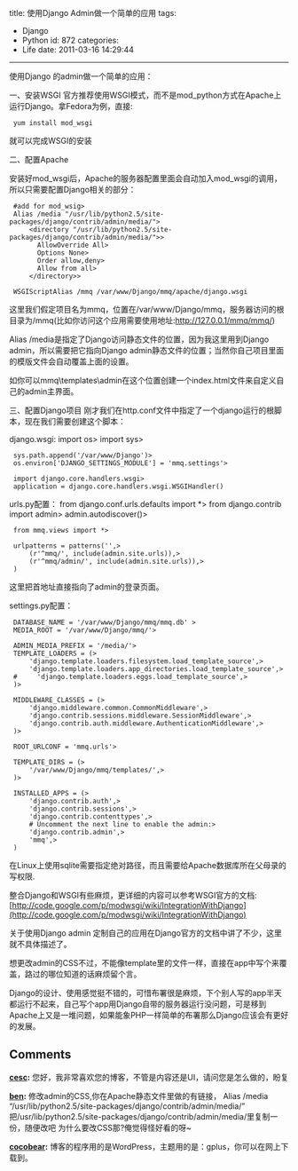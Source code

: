 title: 使用Django Admin做一个简单的应用
tags:
  - Django
  - Python
id: 872
categories:
  - Life
date: 2011-03-16 14:29:44
---

使用Django 的admin做一个简单的应用：

一、安装WSGI
官方推荐使用WSGI模式，而不是mod_python方式在Apache上运行Django。拿Fedora为例，直接:

     yum install mod_wsgi 

就可以完成WSGI的安装

二、配置Apache

安装好mod_wsgi后，Apache的服务器配置里面会自动加入mod_wsgi的调用，所以只需要配置Django相关的部分：

     #add for mod_wsig> 
     Alias /media "/usr/lib/python2.5/site-packages/django/contrib/admin/media/"> 
         <directory "/usr/lib/python2.5/site-packages/django/contrib/admin/media/">> 
           AllowOverride All> 
           Options None> 
           Order allow,deny> 
           Allow from all> 
         </directory>> 
     
     WSGIScriptAlias /mmq /var/www/Django/mmq/apache/django.wsgi

这里我们假定项目名为mmq，位置在/var/www/Django/mmq，服务器访问的根目录为/mmq(比如你访问这个应用需要使用地址:http://127.0.0.1/mmq/mmq/)

Alias /media是指定了Django访问静态文件的位置，因为我这里用到Django admin，所以需要把它指向Django admin静态文件的位置；当然你自己项目里面的模版文件会自动覆盖上面的设置。

如你可以mmq\templates\admin在这个位置创建一个index.html文件来自定义自己的admin主界面。

三、配置Django项目 
刚才我们在http.conf文件中指定了一个django运行的根脚本，现在我们需要创建这个脚本：

django.wsgi:
     import os> 
     import sys> 
     
     sys.path.append('/var/www/Django')> 
     os.environ['DJANGO_SETTINGS_MODULE'] = 'mmq.settings'> 
     
     import django.core.handlers.wsgi> 
     application = django.core.handlers.wsgi.WSGIHandler()

urls.py配置：
     from django.conf.urls.defaults import *> 
     from django.contrib import admin> 
     admin.autodiscover()> 
     
     from mmq.views import *> 
     
     urlpatterns = patterns('',> 
         (r'^mmq/', include(admin.site.urls)),> 
         (r'^mmq/admin/', include(admin.site.urls)),> 
     )
这里把首地址直接指向了admin的登录页面。

settings.py配置：

     DATABASE_NAME = '/var/www/Django/mmq/mmq.db' > 
     MEDIA_ROOT = '/var/www/Django/mmq/'> 
     
     ADMIN_MEDIA_PREFIX = '/media/'> 
     TEMPLATE_LOADERS = (> 
         'django.template.loaders.filesystem.load_template_source',> 
         'django.template.loaders.app_directories.load_template_source',> 
     #     'django.template.loaders.eggs.load_template_source',> 
     )> 
     
     MIDDLEWARE_CLASSES = (> 
         'django.middleware.common.CommonMiddleware',> 
         'django.contrib.sessions.middleware.SessionMiddleware',> 
         'django.contrib.auth.middleware.AuthenticationMiddleware',> 
     )> 
     
     ROOT_URLCONF = 'mmq.urls'> 
     
     TEMPLATE_DIRS = (> 
         '/var/www/Django/mmq/templates/',> 
     )> 
     
     INSTALLED_APPS = (> 
         'django.contrib.auth',> 
         'django.contrib.sessions',> 
         'django.contrib.contenttypes',> 
         # Uncomment the next line to enable the admin:> 
         'django.contrib.admin',> 
         'mmq',> 
     )
在Linux上使用sqlite需要指定绝对路径，而且需要给Apache数据库所在父母录的写权限.

整合Django和WSGI有些麻烦，更详细的内容可以参考WSGI官方的文档:
[http://code.google.com/p/modwsgi/wiki/IntegrationWithDjango](http://code.google.com/p/modwsgi/wiki/IntegrationWithDjango)

关于使用Django admin 定制自己的应用在Django官方的文档中讲了不少，这里就不具体描述了。

想更改admin的CSS不过，不能像template里的文件一样，直接在app中写个来覆盖，路过的哪位知道的话麻烦留个言。

Django的设计、使用感觉挺不错的，可惜布署很是麻烦，下个别人写的app半天都运行不起来，自己写个app用Django自带的服务器运行没问题，可是移到Apache上又是一堆问题，如果能象PHP一样简单的布署那么Django应该会有更好的发展。
## Comments

**[cesc](#12455 "2012-01-16 18:05:54"):** 您好，我非常喜欢您的博客，不管是内容还是UI，请问您是怎么做的，盼复

**[ben](#9896 "2011-04-21 19:04:45"):** 修改admin的CSS,你在Apache静态文件里做的有链接， Alias /media “/usr/lib/python2.5/site-packages/django/contrib/admin/media/” 把/usr/lib/python2.5/site-packages/django/contrib/admin/media/里复制一份，随便改吧 为什么要改CSS那?俺觉得怪好看的呀~

**[cocobear](#12517 "2012-01-21 11:01:03"):** 博客的程序用的是WordPress，主题用的是：gplus，你可以在网上下载到。

